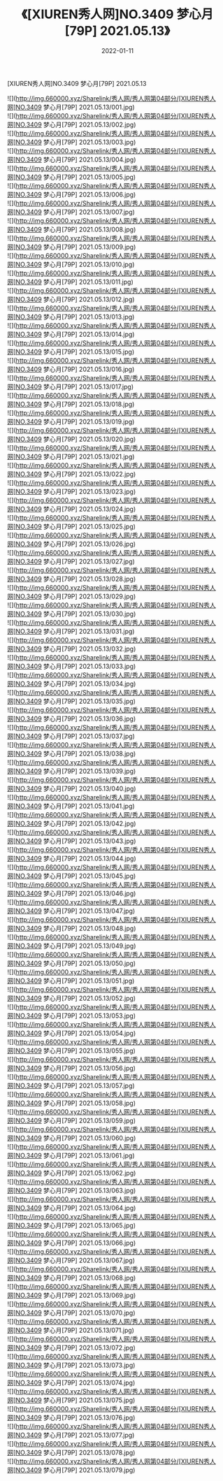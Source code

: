 ﻿---
layout: post
title:  《[XIUREN秀人网]NO.3409 梦心月[79P] 2021.05.13》
date:   2022-01-11
img: http://img.660000.xyz/Sharelink/秀人网/秀人网第04部分/[XIUREN秀人网]NO.3409 梦心月[79P] 2021.05.13/000.jpg
categories: [美女, 清纯, 唯美]
---

[XIUREN秀人网]NO.3409 梦心月[79P] 2021.05.13

 ![](http://img.660000.xyz/Sharelink/秀人网/秀人网第04部分/[XIUREN秀人网]NO.3409 梦心月[79P] 2021.05.13/001.jpg) <br>![](http://img.660000.xyz/Sharelink/秀人网/秀人网第04部分/[XIUREN秀人网]NO.3409 梦心月[79P] 2021.05.13/002.jpg) <br>![](http://img.660000.xyz/Sharelink/秀人网/秀人网第04部分/[XIUREN秀人网]NO.3409 梦心月[79P] 2021.05.13/003.jpg) <br>![](http://img.660000.xyz/Sharelink/秀人网/秀人网第04部分/[XIUREN秀人网]NO.3409 梦心月[79P] 2021.05.13/004.jpg) <br>![](http://img.660000.xyz/Sharelink/秀人网/秀人网第04部分/[XIUREN秀人网]NO.3409 梦心月[79P] 2021.05.13/005.jpg) <br>![](http://img.660000.xyz/Sharelink/秀人网/秀人网第04部分/[XIUREN秀人网]NO.3409 梦心月[79P] 2021.05.13/006.jpg) <br>![](http://img.660000.xyz/Sharelink/秀人网/秀人网第04部分/[XIUREN秀人网]NO.3409 梦心月[79P] 2021.05.13/007.jpg) <br>![](http://img.660000.xyz/Sharelink/秀人网/秀人网第04部分/[XIUREN秀人网]NO.3409 梦心月[79P] 2021.05.13/008.jpg) <br>![](http://img.660000.xyz/Sharelink/秀人网/秀人网第04部分/[XIUREN秀人网]NO.3409 梦心月[79P] 2021.05.13/009.jpg) <br>![](http://img.660000.xyz/Sharelink/秀人网/秀人网第04部分/[XIUREN秀人网]NO.3409 梦心月[79P] 2021.05.13/010.jpg) <br>![](http://img.660000.xyz/Sharelink/秀人网/秀人网第04部分/[XIUREN秀人网]NO.3409 梦心月[79P] 2021.05.13/011.jpg) <br>![](http://img.660000.xyz/Sharelink/秀人网/秀人网第04部分/[XIUREN秀人网]NO.3409 梦心月[79P] 2021.05.13/012.jpg) <br>![](http://img.660000.xyz/Sharelink/秀人网/秀人网第04部分/[XIUREN秀人网]NO.3409 梦心月[79P] 2021.05.13/013.jpg) <br>![](http://img.660000.xyz/Sharelink/秀人网/秀人网第04部分/[XIUREN秀人网]NO.3409 梦心月[79P] 2021.05.13/014.jpg) <br>![](http://img.660000.xyz/Sharelink/秀人网/秀人网第04部分/[XIUREN秀人网]NO.3409 梦心月[79P] 2021.05.13/015.jpg) <br>![](http://img.660000.xyz/Sharelink/秀人网/秀人网第04部分/[XIUREN秀人网]NO.3409 梦心月[79P] 2021.05.13/016.jpg) <br>![](http://img.660000.xyz/Sharelink/秀人网/秀人网第04部分/[XIUREN秀人网]NO.3409 梦心月[79P] 2021.05.13/017.jpg) <br>![](http://img.660000.xyz/Sharelink/秀人网/秀人网第04部分/[XIUREN秀人网]NO.3409 梦心月[79P] 2021.05.13/018.jpg) <br>![](http://img.660000.xyz/Sharelink/秀人网/秀人网第04部分/[XIUREN秀人网]NO.3409 梦心月[79P] 2021.05.13/019.jpg) <br>![](http://img.660000.xyz/Sharelink/秀人网/秀人网第04部分/[XIUREN秀人网]NO.3409 梦心月[79P] 2021.05.13/020.jpg) <br>![](http://img.660000.xyz/Sharelink/秀人网/秀人网第04部分/[XIUREN秀人网]NO.3409 梦心月[79P] 2021.05.13/021.jpg) <br>![](http://img.660000.xyz/Sharelink/秀人网/秀人网第04部分/[XIUREN秀人网]NO.3409 梦心月[79P] 2021.05.13/022.jpg) <br>![](http://img.660000.xyz/Sharelink/秀人网/秀人网第04部分/[XIUREN秀人网]NO.3409 梦心月[79P] 2021.05.13/023.jpg) <br>![](http://img.660000.xyz/Sharelink/秀人网/秀人网第04部分/[XIUREN秀人网]NO.3409 梦心月[79P] 2021.05.13/024.jpg) <br>![](http://img.660000.xyz/Sharelink/秀人网/秀人网第04部分/[XIUREN秀人网]NO.3409 梦心月[79P] 2021.05.13/025.jpg) <br>![](http://img.660000.xyz/Sharelink/秀人网/秀人网第04部分/[XIUREN秀人网]NO.3409 梦心月[79P] 2021.05.13/026.jpg) <br>![](http://img.660000.xyz/Sharelink/秀人网/秀人网第04部分/[XIUREN秀人网]NO.3409 梦心月[79P] 2021.05.13/027.jpg) <br>![](http://img.660000.xyz/Sharelink/秀人网/秀人网第04部分/[XIUREN秀人网]NO.3409 梦心月[79P] 2021.05.13/028.jpg) <br>![](http://img.660000.xyz/Sharelink/秀人网/秀人网第04部分/[XIUREN秀人网]NO.3409 梦心月[79P] 2021.05.13/029.jpg) <br>![](http://img.660000.xyz/Sharelink/秀人网/秀人网第04部分/[XIUREN秀人网]NO.3409 梦心月[79P] 2021.05.13/030.jpg) <br>![](http://img.660000.xyz/Sharelink/秀人网/秀人网第04部分/[XIUREN秀人网]NO.3409 梦心月[79P] 2021.05.13/031.jpg) <br>![](http://img.660000.xyz/Sharelink/秀人网/秀人网第04部分/[XIUREN秀人网]NO.3409 梦心月[79P] 2021.05.13/032.jpg) <br>![](http://img.660000.xyz/Sharelink/秀人网/秀人网第04部分/[XIUREN秀人网]NO.3409 梦心月[79P] 2021.05.13/033.jpg) <br>![](http://img.660000.xyz/Sharelink/秀人网/秀人网第04部分/[XIUREN秀人网]NO.3409 梦心月[79P] 2021.05.13/034.jpg) <br>![](http://img.660000.xyz/Sharelink/秀人网/秀人网第04部分/[XIUREN秀人网]NO.3409 梦心月[79P] 2021.05.13/035.jpg) <br>![](http://img.660000.xyz/Sharelink/秀人网/秀人网第04部分/[XIUREN秀人网]NO.3409 梦心月[79P] 2021.05.13/036.jpg) <br>![](http://img.660000.xyz/Sharelink/秀人网/秀人网第04部分/[XIUREN秀人网]NO.3409 梦心月[79P] 2021.05.13/037.jpg) <br>![](http://img.660000.xyz/Sharelink/秀人网/秀人网第04部分/[XIUREN秀人网]NO.3409 梦心月[79P] 2021.05.13/038.jpg) <br>![](http://img.660000.xyz/Sharelink/秀人网/秀人网第04部分/[XIUREN秀人网]NO.3409 梦心月[79P] 2021.05.13/039.jpg) <br>![](http://img.660000.xyz/Sharelink/秀人网/秀人网第04部分/[XIUREN秀人网]NO.3409 梦心月[79P] 2021.05.13/040.jpg) <br>![](http://img.660000.xyz/Sharelink/秀人网/秀人网第04部分/[XIUREN秀人网]NO.3409 梦心月[79P] 2021.05.13/041.jpg) <br>![](http://img.660000.xyz/Sharelink/秀人网/秀人网第04部分/[XIUREN秀人网]NO.3409 梦心月[79P] 2021.05.13/042.jpg) <br>![](http://img.660000.xyz/Sharelink/秀人网/秀人网第04部分/[XIUREN秀人网]NO.3409 梦心月[79P] 2021.05.13/043.jpg) <br>![](http://img.660000.xyz/Sharelink/秀人网/秀人网第04部分/[XIUREN秀人网]NO.3409 梦心月[79P] 2021.05.13/044.jpg) <br>![](http://img.660000.xyz/Sharelink/秀人网/秀人网第04部分/[XIUREN秀人网]NO.3409 梦心月[79P] 2021.05.13/045.jpg) <br>![](http://img.660000.xyz/Sharelink/秀人网/秀人网第04部分/[XIUREN秀人网]NO.3409 梦心月[79P] 2021.05.13/046.jpg) <br>![](http://img.660000.xyz/Sharelink/秀人网/秀人网第04部分/[XIUREN秀人网]NO.3409 梦心月[79P] 2021.05.13/047.jpg) <br>![](http://img.660000.xyz/Sharelink/秀人网/秀人网第04部分/[XIUREN秀人网]NO.3409 梦心月[79P] 2021.05.13/048.jpg) <br>![](http://img.660000.xyz/Sharelink/秀人网/秀人网第04部分/[XIUREN秀人网]NO.3409 梦心月[79P] 2021.05.13/049.jpg) <br>![](http://img.660000.xyz/Sharelink/秀人网/秀人网第04部分/[XIUREN秀人网]NO.3409 梦心月[79P] 2021.05.13/050.jpg) <br>![](http://img.660000.xyz/Sharelink/秀人网/秀人网第04部分/[XIUREN秀人网]NO.3409 梦心月[79P] 2021.05.13/051.jpg) <br>![](http://img.660000.xyz/Sharelink/秀人网/秀人网第04部分/[XIUREN秀人网]NO.3409 梦心月[79P] 2021.05.13/052.jpg) <br>![](http://img.660000.xyz/Sharelink/秀人网/秀人网第04部分/[XIUREN秀人网]NO.3409 梦心月[79P] 2021.05.13/053.jpg) <br>![](http://img.660000.xyz/Sharelink/秀人网/秀人网第04部分/[XIUREN秀人网]NO.3409 梦心月[79P] 2021.05.13/054.jpg) <br>![](http://img.660000.xyz/Sharelink/秀人网/秀人网第04部分/[XIUREN秀人网]NO.3409 梦心月[79P] 2021.05.13/055.jpg) <br>![](http://img.660000.xyz/Sharelink/秀人网/秀人网第04部分/[XIUREN秀人网]NO.3409 梦心月[79P] 2021.05.13/056.jpg) <br>![](http://img.660000.xyz/Sharelink/秀人网/秀人网第04部分/[XIUREN秀人网]NO.3409 梦心月[79P] 2021.05.13/057.jpg) <br>![](http://img.660000.xyz/Sharelink/秀人网/秀人网第04部分/[XIUREN秀人网]NO.3409 梦心月[79P] 2021.05.13/058.jpg) <br>![](http://img.660000.xyz/Sharelink/秀人网/秀人网第04部分/[XIUREN秀人网]NO.3409 梦心月[79P] 2021.05.13/059.jpg) <br>![](http://img.660000.xyz/Sharelink/秀人网/秀人网第04部分/[XIUREN秀人网]NO.3409 梦心月[79P] 2021.05.13/060.jpg) <br>![](http://img.660000.xyz/Sharelink/秀人网/秀人网第04部分/[XIUREN秀人网]NO.3409 梦心月[79P] 2021.05.13/061.jpg) <br>![](http://img.660000.xyz/Sharelink/秀人网/秀人网第04部分/[XIUREN秀人网]NO.3409 梦心月[79P] 2021.05.13/062.jpg) <br>![](http://img.660000.xyz/Sharelink/秀人网/秀人网第04部分/[XIUREN秀人网]NO.3409 梦心月[79P] 2021.05.13/063.jpg) <br>![](http://img.660000.xyz/Sharelink/秀人网/秀人网第04部分/[XIUREN秀人网]NO.3409 梦心月[79P] 2021.05.13/064.jpg) <br>![](http://img.660000.xyz/Sharelink/秀人网/秀人网第04部分/[XIUREN秀人网]NO.3409 梦心月[79P] 2021.05.13/065.jpg) <br>![](http://img.660000.xyz/Sharelink/秀人网/秀人网第04部分/[XIUREN秀人网]NO.3409 梦心月[79P] 2021.05.13/066.jpg) <br>![](http://img.660000.xyz/Sharelink/秀人网/秀人网第04部分/[XIUREN秀人网]NO.3409 梦心月[79P] 2021.05.13/067.jpg) <br>![](http://img.660000.xyz/Sharelink/秀人网/秀人网第04部分/[XIUREN秀人网]NO.3409 梦心月[79P] 2021.05.13/068.jpg) <br>![](http://img.660000.xyz/Sharelink/秀人网/秀人网第04部分/[XIUREN秀人网]NO.3409 梦心月[79P] 2021.05.13/069.jpg) <br>![](http://img.660000.xyz/Sharelink/秀人网/秀人网第04部分/[XIUREN秀人网]NO.3409 梦心月[79P] 2021.05.13/070.jpg) <br>![](http://img.660000.xyz/Sharelink/秀人网/秀人网第04部分/[XIUREN秀人网]NO.3409 梦心月[79P] 2021.05.13/071.jpg) <br>![](http://img.660000.xyz/Sharelink/秀人网/秀人网第04部分/[XIUREN秀人网]NO.3409 梦心月[79P] 2021.05.13/072.jpg) <br>![](http://img.660000.xyz/Sharelink/秀人网/秀人网第04部分/[XIUREN秀人网]NO.3409 梦心月[79P] 2021.05.13/073.jpg) <br>![](http://img.660000.xyz/Sharelink/秀人网/秀人网第04部分/[XIUREN秀人网]NO.3409 梦心月[79P] 2021.05.13/074.jpg) <br>![](http://img.660000.xyz/Sharelink/秀人网/秀人网第04部分/[XIUREN秀人网]NO.3409 梦心月[79P] 2021.05.13/075.jpg) <br>![](http://img.660000.xyz/Sharelink/秀人网/秀人网第04部分/[XIUREN秀人网]NO.3409 梦心月[79P] 2021.05.13/076.jpg) <br>![](http://img.660000.xyz/Sharelink/秀人网/秀人网第04部分/[XIUREN秀人网]NO.3409 梦心月[79P] 2021.05.13/077.jpg) <br>![](http://img.660000.xyz/Sharelink/秀人网/秀人网第04部分/[XIUREN秀人网]NO.3409 梦心月[79P] 2021.05.13/078.jpg) <br>![](http://img.660000.xyz/Sharelink/秀人网/秀人网第04部分/[XIUREN秀人网]NO.3409 梦心月[79P] 2021.05.13/079.jpg) <br>